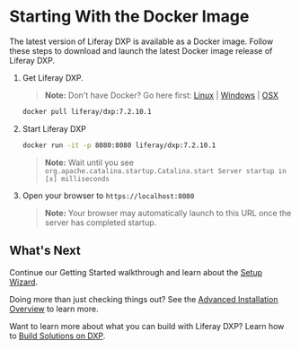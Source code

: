# Starting With the Docker Image

The latest version of Liferay DXP is available as a Docker image. Follow these steps to download and launch the latest Docker image release of Liferay DXP.

1. Get Liferay DXP.

    > **Note:** Don't have Docker? Go here first: [Linux](https://docs.docker.com/install/linux/docker-ce/ubuntu/) | [Windows](https://docs.docker.com/docker-for-windows/install/) | [OSX](https://docs.docker.com/docker-for-mac/install/)

    ```bash
    docker pull liferay/dxp:7.2.10.1
    ```

1. Start Liferay DXP

    ```bash
    docker run -it -p 8080:8080 liferay/dxp:7.2.10.1
    ```

    > **Note:** Wait until you see `org.apache.catalina.startup.Catalina.start Server startup in [x] milliseconds`

1. Open your browser to `https://localhost:8080`

    > **Note:** Your browser may automatically launch to this URL once the server has completed startup.

## What's Next

Continue our Getting Started walkthrough and learn about the [Setup Wizard](./using-the-setup-wizard.md).

Doing more than just checking things out? See the [Advanced Installation Overview](../advanced-installation-and-upgrades/01-installing-liferay-dxp/02-installation-overview.md) to learn more.

Want to learn more about what you can build with Liferay DXP? Learn how to [Build Solutions on DXP](../building-solutions-on-dxp/README.md).
